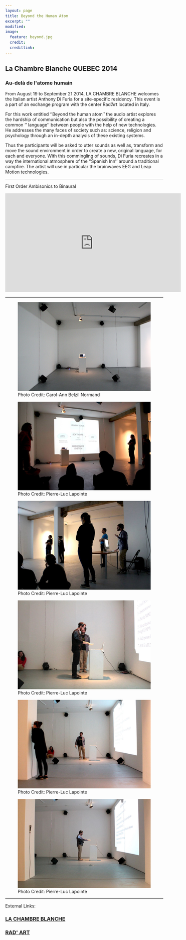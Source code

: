 ```yaml
---
layout: page
title: Beyond the Human Atom
excerpt: ""
modified: 
image:
  feature: beyond.jpg
  credit: 
  creditlink: 
---
```


## La Chambre Blanche QUEBEC 2014

### Au-delà de l'atome humain

From August 19 to September 21 2014, LA CHAMBRE BLANCHE welcomes the Italian artist Anthony Di Furia for a 
site-specific residency. This event is a part of an exchange program with the center Rad’Art located in Italy.

For this work entitled ‘’Beyond the human atom’’ the audio artist explores the hardship of communication but 
also the possibility of creating a common ‘’ language’’ between people with the help of new technologies. He 
addresses the many faces of society such as: science, religion and psychology through an in-depth analysis of 
these existing systems.

Thus the participants will be asked to utter sounds as well as, transform and move the sound environment in 
order to create a new, original language, for each and everyone. With this commingling of sounds, Di Furia 
recreates in a way the international atmosphere of the ‘’Spanish Inn’’ around a traditional campfire. The artist 
will use in particular the brainwaves EEG and Leap Motion technologies.

---


First Order Ambisonics to Binaural

<iframe width="560" height="315" src="https://www.youtube.com/embed/gyRjBroky0o" frameborder="0"> </iframe>




---

<figure>
	<img src="/images/la_chambre_blanche_6.jpg" alt="image">
<figcaption>Photo Credit: Carol-Ann Belzil Normand</figcaption>
</figure>

<figure>
	<img src="/images/la_chambre_blanche_4.jpg" alt="image">
<figcaption>Photo Credit: Pierre-Luc Lapointe</figcaption>
</figure>

<figure>
	<img src="/images/la_chambre_blanche_1.jpg" alt="image">
<figcaption>Photo Credit: Pierre-Luc Lapointe</figcaption>
</figure>

<figure>
	<img src="/images/la_chambre_blanche_2.jpg" alt="image">
<figcaption>Photo Credit: Pierre-Luc Lapointe</figcaption>
</figure>

<figure>
	<img src="/images/la_chambre_blanche_3.jpg" alt="image">
<figcaption>Photo Credit: Pierre-Luc Lapointe</figcaption>
</figure>

<figure>
	<img src="/images/la_chambre_blanche_5.jpg" alt="image">
<figcaption>Photo Credit: Pierre-Luc Lapointe</figcaption>
</figure>

---

External Links:

### [LA CHAMBRE BLANCHE](http://www.chambreblanche.qc.ca/fr/) 

### [RAD' ART](http://www.rad-art.org/rad_art/radart1.htm) 





